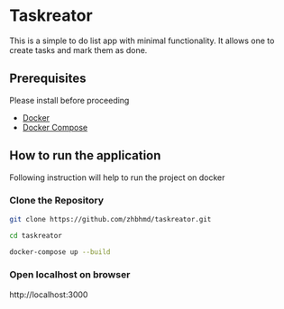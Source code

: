 # Taskreator

This is a simple to do list app with minimal functionality. It allows one to create tasks and mark them as done.

## Prerequisites

Please install before proceeding

- [Docker](https://www.docker.com/)
- [Docker Compose](https://docs.docker.com/compose/)

## How to run the application

Following instruction will help to run the project on docker

### Clone the Repository

```bash
git clone https://github.com/zhbhmd/taskreator.git

cd taskreator

docker-compose up --build
```

### Open localhost on browser

http://localhost:3000
